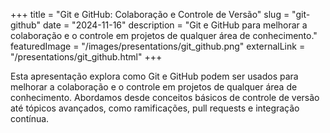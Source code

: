 +++
title = "Git e GitHub: Colaboração e Controle de Versão"
slug = "git-github"
date = "2024-11-16"
description = "Git e GitHub para melhorar a colaboração e o controle em projetos de qualquer área de conhecimento."
featuredImage = "/images/presentations/git_github.png"
externalLink = "/presentations/git_github.html"
+++

Esta apresentação explora como Git e GitHub podem ser usados para melhorar a colaboração e o controle em projetos de qualquer área de conhecimento. Abordamos desde conceitos básicos de controle de versão até tópicos avançados, como ramificações, pull requests e integração contínua.
